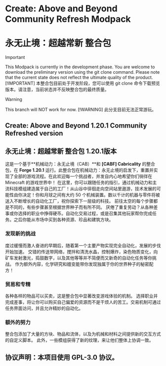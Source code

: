 # Create: Above and Beyond Community Refresh Modpack
# 永无止境：超越常新 整合包
> [!IMPORTANT]
> This Modpack is currently in the development phase. You are welcome to download the preliminary version using the git clone command. Please note that the current state does not reflect the ultimate quality of the product.
> [!IMPORTANT]
> 本整合包目前处于开发阶段，您可以使用 git clone 命令下载预览版本。请注意，当前状态并不反映整合包的最终质量。

> [!WARNING]
> This branch will NOT work for now.
> [!WARNING]
> 此分支目前无法正常游玩。
## Create: Above and Beyond 1.20.1 Community Refreshed version
## 永无止境：超越常新 整合包 1.20.1版本
这是一个基于**机械动力：永无止境（CAB）**和 **[CABF] Cabricality** 的整合包，在 **Forge 1.20.1** 运行。此整合包在机械动力：永无止境的启发下，重置并实现了全部的游戏流程。在此欢迎每一个挑战者，并发自内心地希望你们徜徉在 Minecraft 的游戏世界中！
在这里，你可以跟随任务的指引，通过机械动力和主流科技模组建造属于自己的工厂！从山谷中徘徊走向空间站里遨游，技术发展的可能性由你决定！你和月球之间有大约 50 个机械装置。数以千计的机器与零件将被送入不断增长的自动化工厂，祝你探索下一层级的科技。
前往太空的每个步骤都是不同的，有些步骤甚至根据世界种子而有所不同。
厌倦了重复劳动？从各种差事或你选择的职业中挣得硬币。自动化交易过程，或是召集其他玩家帮你完成任务。之后你能从市场中买到各种资源、珍品和建筑方块。
### 发现新的挑战
度过缓慢而激人奋进的早期后，随着第一个主要产物实现完全自动化，发展的步伐开始加速。
交错的传送带网络，搅拌和清洗水晶，控制爆炸，染色物质变化，向矿车发射激光，捣鼓数字，以及其他等等并不简便而又新奇的自动化任务等你挑战。
作为额外内容，化学研究和嬗变能带你发现独属于你的世界种子的秘密配方！
### 贸易和专精
各种各样的物品可以买卖，这是整合包中显著改变游戏体验的机制。
选择职业并完成差事，将让你可以购买自己偏爱的资源而不是干烦人的苦工。交易机制可通过任务界面访问，并且允许精妙的自动化。
### 额外的努力
整合包添加了大量的方块、物品和流体，以及为机械和材料之间提供新的交互方式的自定义脚本。
此外，一些模组获得了新的纹理，来让他们整体上协调一致。
## 协议声明：本项目使用 GPL-3.0 协议。